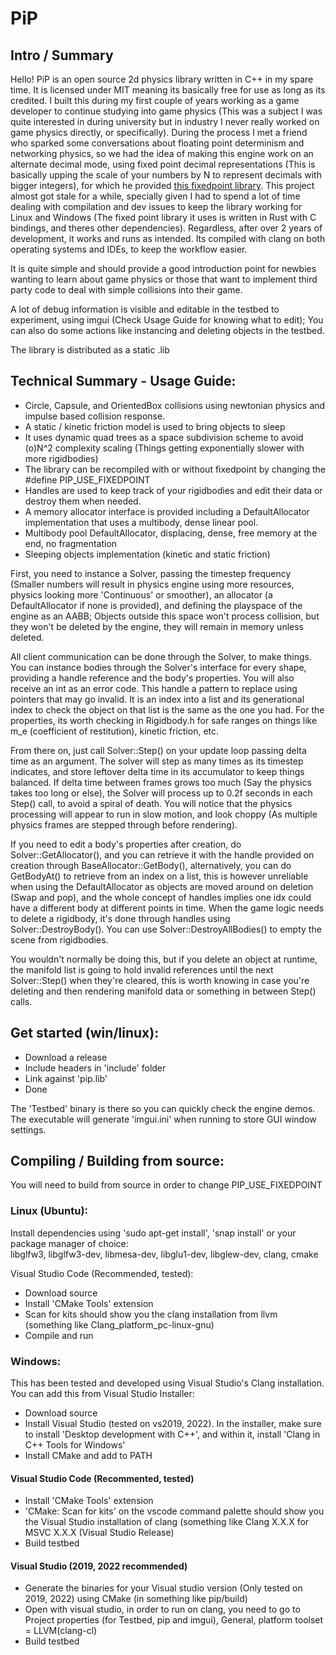 # PiP
## Intro / Summary
Hello! PiP is an open source 2d physics library written in C++ in my spare time. It is licensed under MIT meaning its basically free for use as long as its credited.
I built this during my first couple of years working as a game developer to continue studying into game physics (This was a subject I was quite interested in during university but in industry I never really worked on game physics directly, or specifically). During the process I met a friend who sparked some conversations about floating point determinism and networking physics, so we had the idea of making this engine work on an alternate decimal mode, using fixed point decimal representations (This is basically upping the scale of your numbers by N to represent decimals with bigger integers), for which he provided [this fixedpoint library](https://gitlab.com/DixieDev/fixed-point-lib).
This project almost got stale for a while, specially given I had to spend a lot of time dealing with compilation and dev issues to keep the library working for Linux and Windows (The fixed point library it uses is written in Rust with C bindings, and theres other dependencies). Regardless, after over 2 years of development, it works and runs as intended. Its compiled with clang on both operating systems and IDEs, to keep the workflow easier.  

It is quite simple and should provide a good introduction point for newbies wanting to learn about game physics or those that want to implement third party code to deal with simple collisions into their game.  

A lot of debug information is visible and editable in the testbed to experiment, using imgui (Check Usage Guide for knowing what to edit); You can also do some actions like instancing and deleting objects in the testbed.  

The library is distributed as a static .lib  

## Technical Summary - Usage Guide:  

- Circle, Capsule, and OrientedBox collisions using newtonian physics and impulse based collision response.  
- A static / kinetic friction model is used to bring objects to sleep  
- It uses dynamic quad trees as a space subdivision scheme to avoid (o)N^2 complexity scaling (Things getting exponentially slower with more rigidbodies)  
- The library can be recompiled with or without fixedpoint by changing the #define PIP_USE_FIXEDPOINT  
- Handles are used to keep track of your rigidbodies and edit their data or destroy them when needed.  
- A memory allocator interface is provided including a DefaultAllocator implementation that uses a multibody, dense linear pool.  
- Multibody pool DefaultAllocator, displacing, dense, free memory at the end, no fragmentation  
- Sleeping objects implementation (kinetic and static friction)  

First, you need to instance a Solver, passing the timestep frequency (Smaller numbers will result in physics engine using more resources, physics looking more 'Continuous' or smoother), an allocator (a DefaultAllocator if none is provided), and defining the playspace of the engine as an AABB; Objects outside this space won't process collision, but they won't be deleted by the engine, they will remain in memory unless deleted.  

All client communication can be done through the Solver, to make things.  
You can instance bodies through the Solver's interface for every shape, providing a handle reference and the body's properties. You will also receive an int as an error code. This handle a pattern to replace using pointers that may go invalid. It is an index into a list and its generational index to check the object on that list is the same as the one you had. For the properties, its worth checking in Rigidbody.h for safe ranges on things like m_e (coefficient of restitution), kinetic friction, etc.  

From there on, just call Solver::Step() on your update loop passing delta time as an argument. The solver will step as many times as its timestep indicates, and store leftover delta time in its accumulator to keep things balanced. If delta time between frames grows too much (Say the physics takes too long or else), the Solver will process up to 0.2f seconds in each Step() call, to avoid a spiral of death. You will notice that the physics processing will appear to run in slow motion, and look choppy (As multiple physics frames are stepped through before rendering).  

If you need to edit a body's properties after creation, do Solver::GetAllocator(), and you can retrieve it with the handle provided on creation through BaseAllocator::GetBody(), alternatively, you can do GetBodyAt() to retrieve from an index on a list, this is however unreliable when using the DefaultAllocator as objects are moved around on deletion (Swap and pop), and the whole concept of handles implies one idx could have a different body at different points in time.
When the game logic needs to delete a rigidbody, it's done through handles using Solver::DestroyBody(). You can use Solver::DestroyAllBodies() to empty the scene from rigidbodies.  

You wouldn't normally be doing this, but if you delete an object at runtime, the manifold list is going to hold invalid references until the next Solver::Step() when they're
cleared, this is worth knowing in case you're deleting and then rendering manifold data or something in between Step() calls.  

## Get started (win/linux):
- Download a release  
- Include headers in 'include' folder  
- Link against 'pip.lib'  
- Done  

The 'Testbed' binary is there so you can quickly check the engine demos. The executable will generate 'imgui.ini' when running to store GUI window settings.  

## Compiling / Building from source:  
You will need to build from source in order to change PIP_USE_FIXEDPOINT  

### Linux (Ubuntu):  
Install dependencies using 'sudo apt-get install', 'snap install' or your package manager of choice:  
libglfw3, libglfw3-dev, libmesa-dev, libglu1-dev, libglew-dev, clang, cmake  

Visual Studio Code (Recommended, tested):  
- Download source  
- Install 'CMake Tools' extension  
- Scan for kits should show you the clang installation from llvm (something like Clang_platform_pc-linux-gnu)  
- Compile and run  

### Windows:
This has been tested and developed using Visual Studio's Clang installation. You can add this from Visual Studio Installer:  
- Download source  
- Install Visual Studio (tested on vs2019, 2022). In the installer, make sure to install 'Desktop development with C++', and within it, install 'Clang in C++ Tools for Windows'  
- Install CMake and add to PATH  

#### Visual Studio Code (Recommented, tested)  
- Install 'CMake Tools' extension  
- 'CMake: Scan for kits' on the vscode command palette should show you the Visual Studio installation of clang (something like Clang X.X.X for MSVC X.X.X (Visual Studio Release)  
- Build testbed  

#### Visual Studio  (2019, 2022 recommended)
- Generate the binaries for your Visual studio version (Only tested on 2019, 2022) using CMake (in something like pip/build)  
- Open with visual studio, in order to run on clang, you need to go to Project properties (for Testbed, pip and imgui), General, platform toolset = LLVM(clang-cl)  
- Build testbed  
